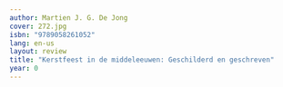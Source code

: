 ```yaml
---
author: Martien J. G. De Jong
cover: 272.jpg
isbn: "9789058261052"
lang: en-us
layout: review
title: "Kerstfeest in de middeleeuwen: Geschilderd en geschreven"
year: 0
---
```

